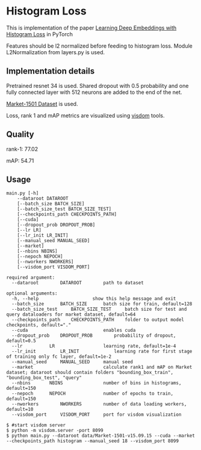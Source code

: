 # Histogram Loss

This is implementation of the paper [Learning Deep Embeddings with Histogram Loss](https://arxiv.org/pdf/1611.00822.pdf) in PyTorch

Features should be l2 normalized before feeding to histogram loss. Module L2Normalization from layers.py is used.

## Implementation details

Pretrained resnet 34 is used. Shared dropout with 0.5 probability and one fully connected layer with 512 neurons are added to the end of the net.

[Market-1501 Dataset](http://www.liangzheng.org/Project/project_reid.html) is used.

Loss, rank 1 and mAP metrics are visualized using [visdom](https://github.com/facebookresearch/visdom) tools.

## Quality
rank-1: 77.02	

mAP:	54.71

## Usage
```
main.py [-h] 
	--dataroot DATAROOT
	[--batch_size BATCH_SIZE]
	[--batch_size_test BATCH_SIZE_TEST]
	[--checkpoints_path CHECKPOINTS_PATH] 
	[--cuda] 
	[--dropout_prob DROPOUT_PROB] 
	[--lr LR]
	[--lr_init LR_INIT] 
	[--manual_seed MANUAL_SEED] 
	[--market]
	[--nbins NBINS] 
	[--nepoch NEPOCH] 
	[--nworkers NWORKERS]
	[--visdom_port VISDOM_PORT]

required argument:
  --dataroot 		DATAROOT   		path to dataset
  
optional arguments:
  -h, --help					show this help message and exit
  --batch_size  	BATCH_SIZE 		batch size for train, default=128
  --batch_size_test 	BATCH_SIZE_TEST 	batch size for test and query dataloaders for market dataset, default=64
  --checkpoints_path 	CHECKPOINTS_PATH	folder to output model checkpoints, default="."
  --cuda                			enables cuda
  --dropout_prob 	DROPOUT_PROB		probability of dropout, default=0.5
  --lr 			LR               	learning rate, default=1e-4
  --lr_init 		LR_INIT     		learning rate for first stage of training only fc layer, default=1e-2
  --manual_seed 	MANUAL_SEED		manual seed
  --market              			calculate rank1 and mAP on Market dataset; dataroot should contain folders "bounding_box_train", "bounding_box_test", "query"
  --nbins 		NBINS         		number of bins in histograms, default=150
  --nepoch 		NEPOCH       		number of epochs to train, default=150
  --nworkers 		NWORKERS   		number of data loading workers, default=10
  --visdom_port 	VISDOM_PORT		port for visdom visualization
```

    $ #start visdom server
    $ python -m visdom.server -port 8099
    $ python main.py --dataroot data/Market-1501-v15.09.15 --cuda --market --checkpoints_path histogram --manual_seed 18 --visdom_port 8099
